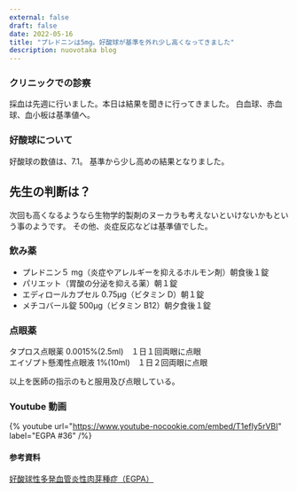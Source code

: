 ```yaml
---
external: false
draft: false
date: 2022-05-16
title: "プレドニンは5mg。好酸球が基準を外れ少し高くなってきました"
description: nuovotaka blog
---
```


### クリニックでの診察

採血は先週に行いました。本日は結果を聞きに行ってきました。
白血球、赤血球、血小板は基準値へ。

### 好酸球について

好酸球の数値は、7.1。
基準から少し高めの結果となりました。

## 先生の判断は？

次回も高くなるようなら生物学的製剤のヌーカラも考えないといけないかもという事のようです。
その他、炎症反応などは基準値でした。

### 飲み薬

- プレドニン５ mg（炎症やアレルギーを抑えるホルモン剤）朝食後１錠
- パリエット（胃酸の分泌を抑える薬）朝１錠
- エディロールカプセル 0.75μg（ビタミン D）朝１錠
- メチコバール錠 500μg（ビタミン B12）朝夕食後１錠

### 点眼薬

タプロス点眼薬 0.0015%(2.5ml)　１日１回両眼に点眼  
エイゾプト懸濁性点眼液 1%(10ml)　１日２回両眼に点眼

以上を医師の指示のもと服用及び点眼している。

### Youtube 動画

{% youtube url="https://www.youtube-nocookie.com/embed/T1efIy5rVBI" label="EGPA #36" /%}

#### 参考資料

[好酸球性多発血管炎性肉芽種症（EGPA）](https://www.jrs.or.jp/citizen/disease/c/c-06.html)
